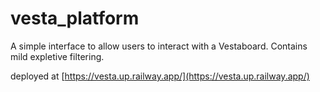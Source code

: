 # vesta_platform

A simple interface to allow users to interact with a Vestaboard. Contains mild expletive filtering.

deployed at [https://vesta.up.railway.app/](https://vesta.up.railway.app/)
